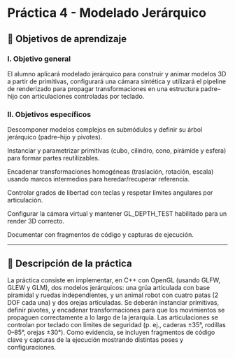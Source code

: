 # Práctica 4 - Modelado Jerárquico

## 🎯 Objetivos de aprendizaje
### I. Objetivo general

El alumno aplicará modelado jerárquico para construir y animar modelos 3D a partir de primitivas, configurará una cámara sintética y utilizará el pipeline de renderizado para propagar transformaciones en una estructura padre–hijo con articulaciones controladas por teclado.

### II. Objetivos específicos

Descomponer modelos complejos en submódulos y definir su árbol jerárquico (padre–hijo y pivotes).

Instanciar y parametrizar primitivas (cubo, cilindro, cono, pirámide y esfera) para formar partes reutilizables.

Encadenar transformaciones homogéneas (traslación, rotación, escala) usando marcos intermedios para heredar/recuperar referencia.

Controlar grados de libertad con teclas y respetar límites angulares por articulación.

Configurar la cámara virtual y mantener GL_DEPTH_TEST habilitado para un render 3D correcto.

Documentar con fragmentos de código y capturas de ejecución.

--- 

## 📝 Descripción de la práctica

La práctica consiste en implementar, en C++ con OpenGL (usando GLFW, GLEW y GLM), dos modelos jerárquicos: una grúa articulada con base piramidal y ruedas independientes, y un animal robot con cuatro patas (2 DOF cada una) y dos orejas articuladas. Se deberán instanciar primitivas, definir pivotes, y encadenar transformaciones para que los movimientos se propaguen correctamente a lo largo de la jerarquía. Las articulaciones se controlan por teclado con límites de seguridad (p. ej., caderas ±35°, rodillas 0–85°, orejas ±30°). Como evidencia, se incluyen fragmentos de código clave y capturas de la ejecución mostrando distintas poses y configuraciones.
